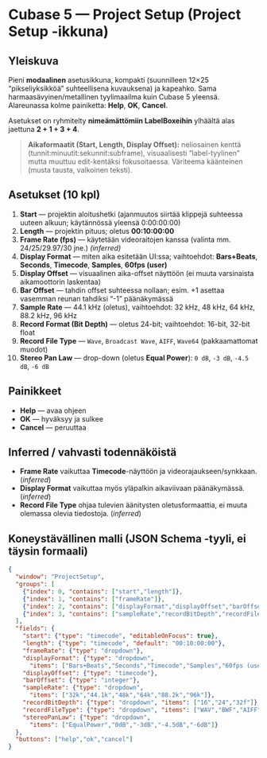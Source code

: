 # Cubase 5 — Project Setup (Project Setup -ikkuna)

## Yleiskuva
Pieni **modaalinen** asetusikkuna, kompakti (suunnilleen 12×25 “pikseliyksikköä” suhteellisena kuvauksena) ja kapeahko. Sama harmaasävyinen/metallinen tyylimaailma kuin Cubase 5 yleensä. Alareunassa kolme painiketta: **Help**, **OK**, **Cancel**.

Asetukset on ryhmitelty **nimeämättömiin LabelBoxeihin** ylhäältä alas jaettuna **2 + 1 + 3 + 4**.

> **Aikaformaatit (Start, Length, Display Offset):** neliosainen kenttä (tunnit:minuutit:sekunnit:subframe), visuaalisesti “label-tyylinen” mutta muuttuu edit-kentäksi fokusoitaessa. Väriteema käänteinen (musta tausta, valkoinen teksti).

## Asetukset (10 kpl)
1. **Start** — projektin aloitushetki (ajanmuutos siirtää klippejä suhteessa uuteen alkuun; käytännössä yleensä 0:00:00:00)
2. **Length** — projektin pituus; oletus **00:10:00:00**
3. **Frame Rate (fps)** — käytetään videoraitojen kanssa (valinta mm. 24/25/29.97/30 jne.) *(inferred)*
4. **Display Format** — miten aika esitetään UI:ssa; vaihtoehdot: **Bars+Beats**, **Seconds**, **Timecode**, **Samples**, **60fps (user)**
5. **Display Offset** — visuaalinen aika-offset näyttöön (ei muuta varsinaista aikamoottorin laskentaa)
6. **Bar Offset** — tahdin offset suhteessa nollaan; esim. +1 asettaa vasemman reunan tahdiksi “-1” päänäkymässä
7. **Sample Rate** — 44.1 kHz (oletus), vaihtoehdot: 32 kHz, 48 kHz, 64 kHz, 88.2 kHz, 96 kHz
8. **Record Format (Bit Depth)** — oletus 24-bit; vaihtoehdot: 16-bit, 32-bit float
9. **Record File Type** — `Wave`, `Broadcast Wave`, `AIFF`, `Wave64` (pakkaamattomat muodot)
10. **Stereo Pan Law** — drop-down (oletus **Equal Power**): `0 dB`, `-3 dB`, `-4.5 dB`, `-6 dB`

## Painikkeet
- **Help** — avaa ohjeen
- **OK** — hyväksyy ja sulkee
- **Cancel** — peruuttaa

## Inferred / vahvasti todennäköistä
- **Frame Rate** vaikuttaa **Timecode**-näyttöön ja videorajaukseen/synkkaan. (*inferred*)
- **Display Format** vaikuttaa myös yläpalkin aikaviivaan päänäkymässä. (*inferred*)
- **Record File Type** ohjaa tulevien äänitysten oletusformaattia, ei muuta olemassa olevia tiedostoja. (*inferred*)

## Koneystävällinen malli (JSON Schema -tyyli, ei täysin formaali)
```json
{
  "window": "ProjectSetup",
  "groups": [
    {"index": 0, "contains": ["start","length"]},
    {"index": 1, "contains": ["frameRate"]},
    {"index": 2, "contains": ["displayFormat","displayOffset","barOffset"]},
    {"index": 3, "contains": ["sampleRate","recordBitDepth","recordFileType","stereoPanLaw"]}
  ],
  "fields": {
    "start": {"type": "timecode", "editableOnFocus": true},
    "length": {"type": "timecode", "default": "00:10:00:00"},
    "frameRate": {"type": "dropdown"},
    "displayFormat": {"type": "dropdown",
      "items": ["Bars+Beats","Seconds","Timecode","Samples","60fps (user)"]},
    "displayOffset": {"type": "timecode"},
    "barOffset": {"type": "integer"},
    "sampleRate": {"type": "dropdown",
      "items": ["32k","44.1k","48k","64k","88.2k","96k"]},
    "recordBitDepth": {"type": "dropdown", "items": ["16","24","32f"]},
    "recordFileType": {"type": "dropdown", "items": ["WAV","BWF","AIFF","W64"]},
    "stereoPanLaw": {"type": "dropdown",
      "items": ["EqualPower","0dB","-3dB","-4.5dB","-6dB"]}
  },
  "buttons": ["help","ok","cancel"]
}
```
